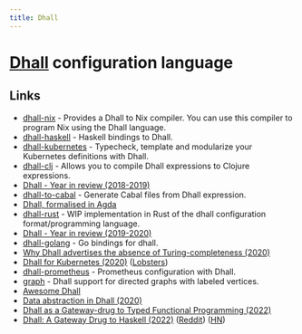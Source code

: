 ```yaml
---
title: Dhall
---
```


# [Dhall](https://github.com/dhall-lang/dhall-lang) configuration language

## Links

- [dhall-nix](https://github.com/dhall-lang/dhall-nix) - Provides a Dhall to Nix compiler. You can use this compiler to program Nix using the Dhall language.
- [dhall-haskell](https://github.com/dhall-lang/dhall-haskell) - Haskell bindings to Dhall.
- [dhall-kubernetes](https://github.com/dhall-lang/dhall-kubernetes) - Typecheck, template and modularize your Kubernetes definitions with Dhall.
- [dhall-clj](https://github.com/f-f/dhall-clj) - Allows you to compile Dhall expressions to Clojure expressions.
- [Dhall - Year in review (2018-2019)](http://www.haskellforall.com/2019/01/dhall-year-in-review-2018-2019.html)
- [dhall-to-cabal](https://github.com/dhall-lang/dhall-to-cabal) - Generate Cabal files from Dhall expression.
- [Dhall, formalised in Agda](https://github.com/ocharles/dhall-agda)
- [dhall-rust](https://github.com/Nadrieril/dhall-rust) - WIP implementation in Rust of the dhall configuration format/programming language.
- [Dhall - Year in review (2019-2020)](http://www.haskellforall.com/2020/01/dhall-year-in-review-2019-2020.html)
- [dhall-golang](https://github.com/philandstuff/dhall-golang) - Go bindings for dhall.
- [Why Dhall advertises the absence of Turing-completeness (2020)](http://www.haskellforall.com/2020/01/why-dhall-advertises-absence-of-turing.html)
- [Dhall for Kubernetes (2020)](https://christine.website/blog/dhall-kubernetes-2020-01-25) ([Lobsters](https://lobste.rs/s/v3s6vw/dhall_for_kubernetes))
- [dhall-prometheus](https://github.com/TristanCacqueray/dhall-prometheus) - Prometheus configuration with Dhall.
- [graph](https://github.com/Gabriel439/graph) - Dhall support for directed graphs with labeled vertices.
- [Awesome Dhall](https://github.com/dhall-lang/awesome-dhall)
- [Data abstraction in Dhall (2020)](https://bkase.dev/posts/data-abstraction-dhall)
- [Dhall as a Gateway-drug to Typed Functional Programming (2022)](https://confengine.com/conferences/functional-conf-2022/proposal/16424/dhall-as-a-gateway-drug-to-typed-functional-programming)
- [Dhall: A Gateway Drug to Haskell (2022)](https://www.saurabhnanda.in/2022/03/24/dhall-a-gateway-drug-to-haskell/) ([Reddit](https://www.reddit.com/r/haskell/comments/v63kky/dhall_a_gateway_drug_to_haskell/?utm_source=share&utm_medium=mweb)) ([HN](https://news.ycombinator.com/item?id=31658638))
